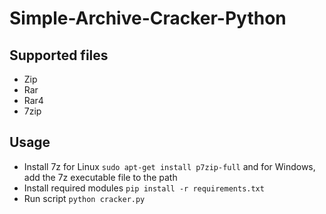 # Simple-Archive-Cracker-Python

## Supported files
- Zip
- Rar
- Rar4
- 7zip

## Usage
- Install 7z for Linux `sudo apt-get install p7zip-full` and for Windows, add the 7z executable file to the path
- Install required modules `pip install -r requirements.txt`
- Run script `python cracker.py`
